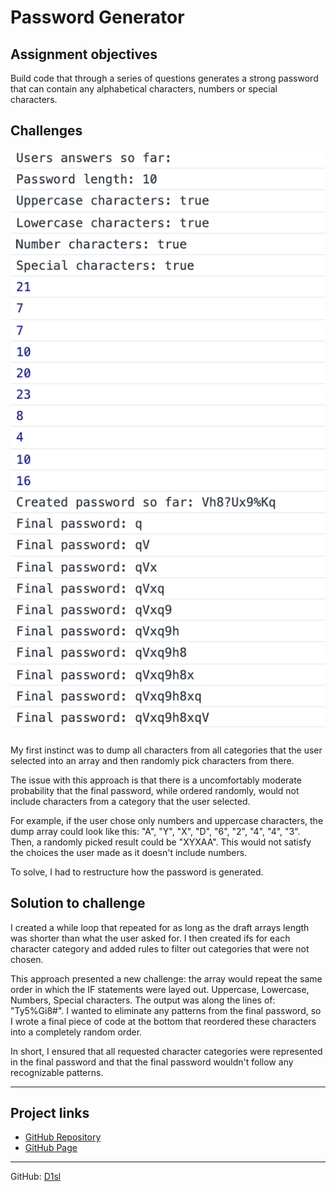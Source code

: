 # Password Generator

## Assignment objectives
Build code that through a series of questions generates a strong password that can contain any alphabetical characters, numbers or special characters.
  
## Challenges
![Screenshot of a bug](./assets/images/bug.png)

My first instinct was to dump all characters from all categories that the user selected into an array and then randomly pick characters from there. 

The issue with this approach is that there is a uncomfortably moderate probability that the final password, while ordered randomly, would not include characters from a category that the user selected. 

For example, if the user chose only numbers and uppercase characters, the dump array could look like this: "A", "Y", "X", "D", "6", "2", "4", "4", "3". Then, a randomly picked result could be "XYXAA". This would not satisfy the choices the user made as it doesn't include numbers. 

To solve, I had to restructure how the password is generated. 

## Solution to challenge
I created a while loop that repeated for as long as the draft arrays length was shorter than what the user asked for. I then created ifs for each character category and added rules to filter out categories that were not chosen. 

This approach presented a new challenge: the array would repeat the same order in which the IF statements were layed out. Uppercase, Lowercase, Numbers, Special characters. The output was along the lines of: "Ty5%Gi8#". I wanted to eliminate any patterns from the final password, so I wrote a final piece of code at the bottom that reordered these characters into a completely random order. 

In short, I ensured that all requested character categories were represented in the final password and that the final password wouldn't follow any recognizable patterns.

---
## Project links

- [GitHub Repository][1]
- [GitHub Page][2]

[1]: https://github.com/D1sl/password-generator/
[2]: https://d1sl.github.io/password-generator/

---
GitHub: [D1sl](https://github.com/D1sl/) 
